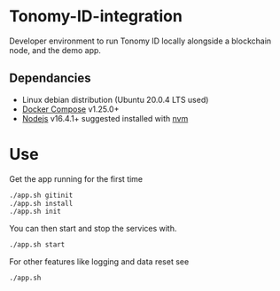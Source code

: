 # Tonomy-ID-integration
Developer environment to run Tonomy ID locally alongside a blockchain node, and the demo app.

## Dependancies

- Linux debian distribution (Ubuntu 20.0.4 LTS used)
- [Docker Compose](http://docs.docker.com/compose/) v1.25.0+
- [Nodejs](https://nodejs.org) v16.4.1+ suggested installed with [nvm](https://github.com/nvm-sh/nvm)

# Use

Get the app running for the first time
```bash
./app.sh gitinit
./app.sh install
./app.sh init
```

You can then start and stop the services with.
```bash
./app.sh start
```

For other features like logging and data reset see
```bash
./app.sh
```
